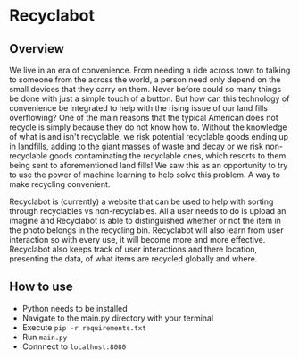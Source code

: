 # Recyclabot
 
## Overview
We live in an era of convenience. From needing a ride across town to talking to someone from the across the world, a person need only depend on the small devices that they carry on them. Never before could so many things be done with just a simple touch of a button. But how can this technology of convenience be integrated to help with the rising issue of our land fills overflowing? One of the main reasons that the typical American does not recycle is simply because they do not know how to. Without the knowledge of what is and isn't recyclable, we risk potential recyclable goods ending up in landfills, adding to the giant masses of waste and decay or we risk non-recyclable goods contaminating the recyclable ones, which resorts to them being sent to aforementioned land fills! We saw this as an opportunity to try to use the power of machine learning to help solve this problem. A way to make recycling convenient. 

Recyclabot is (currently) a website that can be used to help with sorting through recyclables vs non-recyclables. All a user needs to do is upload an imagine and Recyclabot is able to distinguished whether or not the item in the photo belongs in the recycling bin. Recyclabot will also learn from user interaction so with every use, it will become more and more effective.  Recyclabot also keeps track of user interactions and there location, presenting the data, of what items are recycled globally and where.

## How to use
- Python needs to be installed
- Navigate to the main.py directory with your terminal
- Execute `pip -r requirements.txt`
- Run `main.py`
- Connnect to `localhost:8080`
